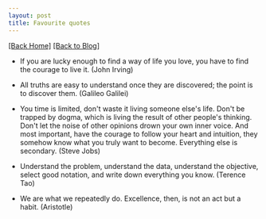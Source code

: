 ```yaml
---
layout: post
title: Favourite quotes 
---  
```

[[Back Home]](/)  [[Back to Blog]](/blogs/post)   


* If you are lucky enough to find a way of life you love, you have to find the courage to live it. (John Irving) 

* All truths are easy to understand once they are discovered; the point is to discover them. (Galileo Galilei)

* You time is limited, don't waste it living someone else's life. Don't be trapped by dogma, which is living the result of other people's thinking. Don't let the noise of other opinions drown your own inner voice. And most important, have the courage to follow your heart and intuition, they somehow know what you truly want to become. Everything else is secondary. (Steve Jobs) 

* Understand the problem, understand the data, understand the objective, select good notation, and write down everything you know. (Terence Tao) 

* We are what we repeatedly do. Excellence, then, is not an act but a habit. (Aristotle)